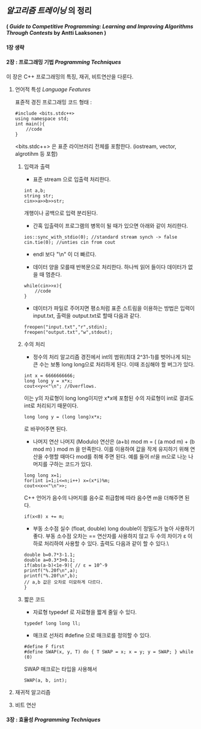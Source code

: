 ## *알고리즘 트레이닝* 의 정리
#### ( *Guide to Competitive Programming: Learning and Improving Algorithms Through Contests* by Antti Laaksonen )

#### 1장 생략

#### 2장 : 프로그래밍 기법 *Programming Techniques*
이 장은 C++ 프로그래밍의 특징, 재귀, 비트연산을 다룬다.

1. 언어적 특성 *Language Features*
   
   표쥰적 경진 프로그래밍 코드 형태 :
   ```
   #include <bits.stdc++>
   using namespace std;
   int main(){
       //code
   }
   ```
   <bits.stdc++> 은 표준 라이브러리 전체를 포함한다. (iostream, vector, algrotihm 등 포함)

    1. 입력과 출력

        - 표준 stream 으로 입출력 처리한다. 
        ```
        int a,b;
        string str;
        cin>>a>>b>>str;
        ```
        개행이나 공백으로 입력 분리된다.

        - 간혹 입출력이 프로그램의 병목이 될 때가 있으면 아래와 같이 처리한다.
        ```
        ios::sync_with_stdio(0); //standard stream synch -> false
        cin.tie(0); //unties cin from cout
        ```

        - endl 보다 "\n" 이 더 빠르다.
        
        - 데이터 양을 모를때 반복문으로 처리한다. 하나씩 읽어 들이다 데이터가 없을 때 멈춘다.
        ```
        while(cin>>x){
            //code
        }
        ```
        - 데이터가 파일로 주어지면 평소처럼 표준 스트림을 이용하는 방법은 입력이 input.txt, 출력을 output.txt로 할때 다음과 같다.
        ```
        freopen("input.txt","r",stdin);
        freopen("output.txt","w",stdout);
        ```

    2. 수의 처리
        - 정수의 처리
        알고리즘 경진에서 int의 범위(최대 2^31-1)를 벗어나게 되는 큰 수는 보통 long long으로 처리하게 된다. 이때 조심해야 할 버그가 있다.
        ```
        int x = 6666666666;
        long long y = x*x;
        cout<<y<<"\n"; //Overflows.
        ```
        이는 y의 자료형이 long long이지만 x*x에 포함된 수의 자료형이 int로 결과도 int로 처리되기 때문이다.
        ```
        long long y = (long long)x*x;
        ```
        로 바꾸어주면 된다.

        - 나머지 연산
        나머지 (Modulo) 연산은 (a+b) mod m = ( (a mod m) + (b mod m) ) mod m 을 만족한다. 이를 이용하여 값을 작게 유지하기 위해 연산을 수행할 때마다 mod를 취해 주면 된다.
        예를 들어 n!을 m으로 나눈 나머지를 구하는 코드가 있다.
        ```
        long long x=1;
        for(int i=1;i<=n;i++) x=(x*i)%m;
        cout<<x<<"\n">>;
        ```
        C++ 언어가 음수의 나머지를 음수로 취급함에 따라 음수면 m을 더해주면 된다.
        ```
        if(x<0) x += m;
        ```

        - 부동 소수점 실수 (float, double) 
        long double이 정밀도가 높아 사용하기 좋다. 부동 소수점 오차는 == 연산자를 사용하지 않고 두 수의 차이가 ε 이하로 처리하여 사용할 수 있다. 출력도 다음과 같이 할 수 있다.\
        ```
        double b=0.7*3-1.1;
        double a=0.3*3+0.1;
        if(abs(a-b)<1e-9){ // ε = 10^-9
        printf("%.20f\n",a);  
        printf("%.20f\n",b); 
        // a,b 값은 오차로 미묘하게 다르다.
        }
        ```
      
    3. 짧은 코드
        - 자료형
        typedef 로 자료형을 짧게 줄일 수 있다.
        ```
        typedef long long ll;
        ```

        - 매크로
        선처리 #define 으로 매크로를 정의할 수 있다.
        ```
        #define F first
        #define SWAP(x, y, T) do { T SWAP = x; x = y; y = SWAP; } while (0)
        ```
        SWAP 매크로는 타입을 사용해서
        ```
        SWAP(a, b, int);
        ```
        
2. 재귀적 알고리즘
   
3. 비트 연산

#### 3장 : 효율성 *Programming Techniques*